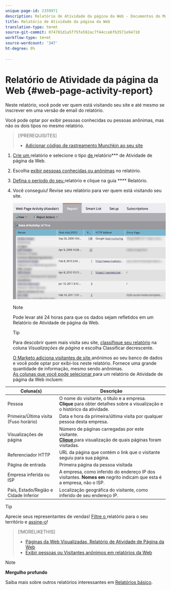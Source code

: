 ```yaml
---
unique-page-id: 2359971
description: Relatório de Atividade da página da Web - Documentos do Marketing - Documentação do produto
title: Relatório de Atividade da página da Web
translation-type: tm+mt
source-git-commit: 074701d1a5f75fe592ac7f44cce6fb3571e94710
workflow-type: tm+mt
source-wordcount: '347'
ht-degree: 0%

---
```



# Relatório de Atividade da página da Web {#web-page-activity-report}

Neste relatório, você pode ver quem está visitando seu site e até mesmo se inscrever em uma versão de email do relatório.

Você pode optar por exibir pessoas conhecidas ou pessoas anônimas, mas não os dois tipos no mesmo relatório.

>[!PREREQUISITES]
>
>* [Adicionar código de rastreamento Munchkin ao seu site](../../../../product-docs/administration/additional-integrations/add-munchkin-tracking-code-to-your-website.md)


1. [Crie um ](../../../../product-docs/reporting/basic-reporting/creating-reports/create-a-report-in-a-program.md)relatório e selecione o tipo [ de ](report-type-overview.md)relatório*** de Atividade de página da Web.
1. Escolha [exibir pessoas conhecidas ou anônimas](../../../../product-docs/reporting/basic-reporting/report-activity/display-people-or-anonymous-visitors-in-web-reports.md) no relatório.
1. [Defina o período do seu ](../../../../product-docs/reporting/basic-reporting/editing-reports/change-a-report-time-frame.md) relatório e clique na guia  **** Relatório.
1. Você conseguiu! Revise seu relatório para ver quem está visitando seu site.

   ![](assets/image2017-3-29-9-3a21-3a36.png)

   >[!NOTE]
   >
   >Pode levar até 24 horas para que os dados sejam refletidos em um Relatório de Atividade de página da Web.

   >[!TIP]
   >
   >Para descobrir quem mais visita seu site, [classifique seu relatório](../../../../product-docs/reporting/basic-reporting/editing-reports/sort-report-on-columns.md) [](../../../../product-docs/reporting/basic-reporting/editing-reports/sort-report-on-columns.md)na coluna *Visualizações de página* e escolha Classificar decrescente.

   [O Marketo adiciona visitantes de site ](../../../../product-docs/reporting/basic-reporting/report-activity/tracking-anonymous-activity-and-people.md) anônimos ao seu banco de dados e você pode optar por exibi-los neste relatório. Fornece uma grande quantidade de informação, mesmo sendo anônimas.\
   [As colunas que você pode selecionar ](../../../../product-docs/reporting/basic-reporting/editing-reports/select-report-columns.md) para um relatório de Atividade de página da Web incluem:

<table> 
 <thead> 
  <tr> 
   <th>Coluna(s)</th> 
   <th>Descrição</th> 
  </tr> 
 </thead> 
 <tbody> 
  <tr> 
   <td>Pessoa</td> 
   <td>O nome do visitante, o título e a empresa.<br><strong>Clique </strong> para obter detalhes sobre a visualização e o histórico da atividade.</td> 
  </tr> 
  <tr> 
   <td>Primeira/Última visita (Fuso horário)</td> 
   <td>Data e hora da primeira/última visita por qualquer pessoa desta empresa.</td> 
  </tr> 
  <tr> 
   <td>Visualizações de página</td> 
   <td>Número de páginas carregadas por este visitante.<br><strong><a href="web-page-activity-report/web-pages-viewed-web-page-activity-report.md">Clique </a></strong> para visualização de quais páginas foram visitadas.</td> 
  </tr> 
  <tr> 
   <td>Referenciador HTTP</td> 
   <td>URL da página que contém o link que o visitante seguiu para sua página.</td> 
  </tr> 
  <tr> 
   <td>Página de entrada</td> 
   <td>Primeira página da pessoa visitada </td> 
  </tr> 
  <tr> 
   <td>Empresa inferida ou ISP</td> 
   <td>A empresa, como inferido do endereço IP dos visitantes. <strong>Nomes em </strong> negrito indicam que esta é a empresa, não o ISP. </td> 
  </tr> 
  <tr> 
   <td>País, Estado/Região e Cidade Inferior</td> 
   <td>Localização geográfica do visitante, como inferido de seu endereço IP.</td> 
  </tr> 
 </tbody> 
</table>

>[!TIP]
>
>Aprecie seus representantes de vendas! [Filtre o ](../../../../product-docs/reporting/basic-reporting/editing-reports/filter-people-in-a-report-with-a-smart-list.md)relatório para o seu território e  [assine-o](../../../../product-docs/reporting/basic-reporting/report-subscriptions/subscribe-to-a-basic-report.md)!

>[!MORELIKETHIS]
>
>
>* [Páginas da Web Visualizadas, Relatório de Atividade de Página da Web](web-page-activity-report/web-pages-viewed-web-page-activity-report.md)
>* [Exibir pessoas ou Visitantes anônimos em relatórios da Web](../../../../product-docs/reporting/basic-reporting/report-activity/display-people-or-anonymous-visitors-in-web-reports.md)


>[!NOTE]
>
>**Mergulho profundo**
>
>Saiba mais sobre outros relatórios interessantes em [Relatórios básico](http://docs.marketo.com/display/docs/basic+reporting).
